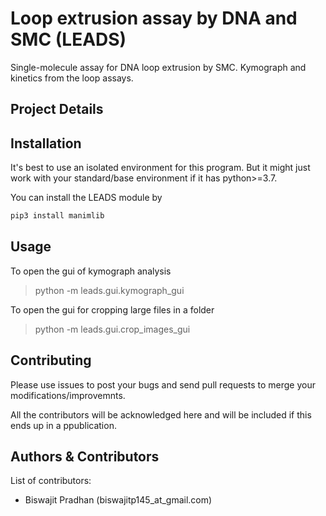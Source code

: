 # Loop extrusion assay by DNA and SMC (LEADS)

Single-molecule assay for DNA loop extrusion by SMC. Kymograph and kinetics from the loop assays.

## Project Details



## Installation

It's best to use an isolated environment for this program. But it might just work with your standard/base environment if it has python>=3.7.

You can install the LEADS module by

```sh
pip3 install manimlib
```

## Usage

To open the gui of kymograph analysis
> python -m leads.gui.kymograph_gui

To open the gui for cropping large files in a folder
> python -m leads.gui.crop_images_gui

## Contributing

Please use issues to post your bugs and send pull requests to merge your modifications/improvemnts.

All the contributors will be acknowledged here and will be included if this ends up in a ppublication.

## Authors & Contributors

List of contributors:
- Biswajit Pradhan (biswajitp145_at_gmail.com)